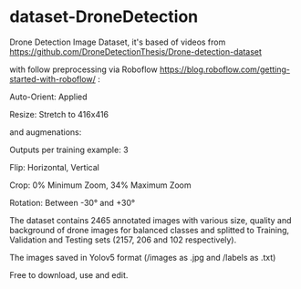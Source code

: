 # dataset-DroneDetection

Drone Detection Image Dataset, it's based of videos from https://github.com/DroneDetectionThesis/Drone-detection-dataset


with follow preprocessing via Roboflow https://blog.roboflow.com/getting-started-with-roboflow/ :

Auto-Orient: Applied

Resize: Stretch to 416x416


and augmenations:


Outputs per training example: 3

Flip: Horizontal, Vertical

Crop: 0% Minimum Zoom, 34% Maximum Zoom

Rotation: Between -30° and +30°


The dataset contains 2465 annotated images with various size, quality and background of drone images for balanced classes and splitted to Training, Validation and Testing sets (2157, 206 and 102 respectively).

The images saved in Yolov5 format (/images as .jpg and  /labels as .txt)

Free to download, use and edit.
